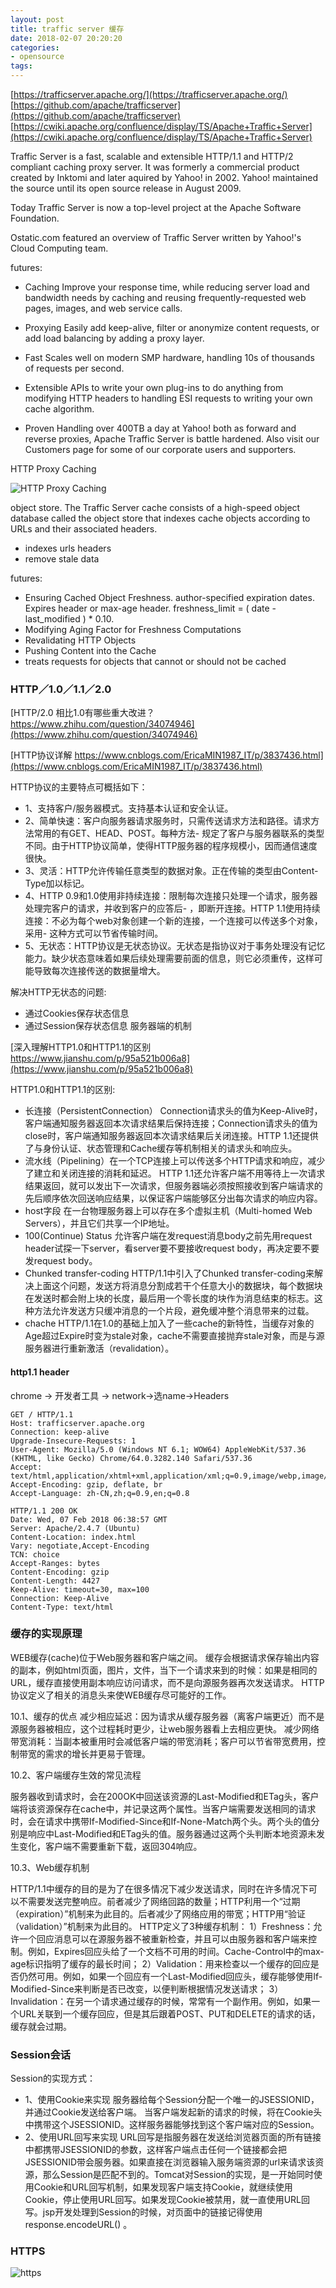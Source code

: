 ```yaml
---
layout: post
title: traffic server 缓存
date: 2018-02-07 20:20:20
categories:
- opensource
tags:
---
```


[https://trafficserver.apache.org/](https://trafficserver.apache.org/)  
[https://github.com/apache/trafficserver](https://github.com/apache/trafficserver)  
[https://cwiki.apache.org/confluence/display/TS/Apache+Traffic+Server](https://cwiki.apache.org/confluence/display/TS/Apache+Traffic+Server)  

Traffic Server is a fast, scalable and extensible HTTP/1.1 and HTTP/2 compliant caching proxy server. It was formerly a commercial product created by Inktomi and later aquired by Yahoo! in 2002. Yahoo! maintained the source until its open source release in August 2009.

Today Traffic Server is now a top-level project at the Apache Software Foundation.

Ostatic.com featured an overview of Traffic Server written by Yahoo!'s Cloud Computing team.

futures:  

- Caching Improve your response time, while reducing server load and bandwidth needs by caching and reusing frequently-requested web pages, images, and web service calls.

- Proxying Easily add keep-alive, filter or anonymize content requests, or add load balancing by adding a proxy layer.

- Fast Scales well on modern SMP hardware, handling 10s of thousands of requests per second.

- Extensible APIs to write your own plug-ins to do anything from modifying HTTP headers to handling ESI requests to writing your own cache algorithm.

- Proven Handling over 400TB a day at Yahoo! both as forward and reverse proxies, Apache Traffic Server is battle hardened. Also visit our Customers page for some of our corporate users and supporters.


HTTP Proxy Caching

![HTTP Proxy Caching](https://docs.trafficserver.apache.org/en/latest/_images/cache_miss.jpg)  

object store. The Traffic Server cache consists of a high-speed object database called the object store that indexes cache objects according to URLs and their associated headers.
- indexes urls headers
- remove stale data

futures:  
- Ensuring Cached Object Freshness.  author-specified expiration dates. Expires header or max-age header. freshness_limit = ( date - last_modified ) * 0.10.
- Modifying Aging Factor for Freshness Computations
- Revalidating HTTP Objects
- Pushing Content into the Cache
- treats requests for objects that cannot or should not be cached


### HTTP／1.0／1.1／2.0

[HTTP/2.0 相比1.0有哪些重大改进？ https://www.zhihu.com/question/34074946](https://www.zhihu.com/question/34074946)   

[HTTP协议详解 https://www.cnblogs.com/EricaMIN1987_IT/p/3837436.html](https://www.cnblogs.com/EricaMIN1987_IT/p/3837436.html)   

HTTP协议的主要特点可概括如下：  
- 1、支持客户/服务器模式。支持基本认证和安全认证。
- 2、简单快速：客户向服务器请求服务时，只需传送请求方法和路径。请求方法常用的有GET、HEAD、POST。每种方法- 规定了客户与服务器联系的类型不同。由于HTTP协议简单，使得HTTP服务器的程序规模小，因而通信速度很快。
- 3、灵活：HTTP允许传输任意类型的数据对象。正在传输的类型由Content-Type加以标记。
- 4、HTTP 0.9和1.0使用非持续连接：限制每次连接只处理一个请求，服务器处理完客户的请求，并收到客户的应答后- ，即断开连接。HTTP 1.1使用持续连接：不必为每个web对象创建一个新的连接，一个连接可以传送多个对象，采用- 这种方式可以节省传输时间。
- 5、无状态：HTTP协议是无状态协议。无状态是指协议对于事务处理没有记忆能力。缺少状态意味着如果后续处理需要前面的信息，则它必须重传，这样可能导致每次连接传送的数据量增大。

解决HTTP无状态的问题:  
- 通过Cookies保存状态信息
- 通过Session保存状态信息 服务器端的机制

[深入理解HTTP1.0和HTTP1.1的区别 https://www.jianshu.com/p/95a521b006a8](https://www.jianshu.com/p/95a521b006a8)  

HTTP1.0和HTTP1.1的区别:  
- 长连接（PersistentConnection） Connection请求头的值为Keep-Alive时，客户端通知服务器返回本次请求结果后保持连接；Connection请求头的值为close时，客户端通知服务器返回本次请求结果后关闭连接。HTTP 1.1还提供了与身份认证、状态管理和Cache缓存等机制相关的请求头和响应头。
- 流水线（Pipelining）在一个TCP连接上可以传送多个HTTP请求和响应，减少了建立和关闭连接的消耗和延迟。 HTTP 1.1还允许客户端不用等待上一次请求结果返回，就可以发出下一次请求，但服务器端必须按照接收到客户端请求的先后顺序依次回送响应结果，以保证客户端能够区分出每次请求的响应内容。
- host字段  在一台物理服务器上可以存在多个虚拟主机（Multi-homed Web Servers），并且它们共享一个IP地址。
- 100(Continue) Status 允许客户端在发request消息body之前先用request header试探一下server，看server要不要接收request body，再决定要不要发request body。
- Chunked transfer-coding HTTP/1.1中引入了Chunked transfer-coding来解决上面这个问题，发送方将消息分割成若干个任意大小的数据块，每个数据块在发送时都会附上块的长度，最后用一个零长度的块作为消息结束的标志。这种方法允许发送方只缓冲消息的一个片段，避免缓冲整个消息带来的过载。
- chache HTTP/1.1在1.0的基础上加入了一些cache的新特性，当缓存对象的Age超过Expire时变为stale对象，cache不需要直接抛弃stale对象，而是与源服务器进行重新激活（revalidation）。

#### http1.1 header

chrome -> 开发者工具 -> network->选name->Headers

```
GET / HTTP/1.1
Host: trafficserver.apache.org
Connection: keep-alive
Upgrade-Insecure-Requests: 1
User-Agent: Mozilla/5.0 (Windows NT 6.1; WOW64) AppleWebKit/537.36 (KHTML, like Gecko) Chrome/64.0.3282.140 Safari/537.36
Accept: text/html,application/xhtml+xml,application/xml;q=0.9,image/webp,image/apng,*/*;q=0.8
Accept-Encoding: gzip, deflate, br
Accept-Language: zh-CN,zh;q=0.9,en;q=0.8
```

```
HTTP/1.1 200 OK
Date: Wed, 07 Feb 2018 06:38:57 GMT
Server: Apache/2.4.7 (Ubuntu)
Content-Location: index.html
Vary: negotiate,Accept-Encoding
TCN: choice
Accept-Ranges: bytes
Content-Encoding: gzip
Content-Length: 4427
Keep-Alive: timeout=30, max=100
Connection: Keep-Alive
Content-Type: text/html
```

### 缓存的实现原理

WEB缓存(cache)位于Web服务器和客户端之间。
缓存会根据请求保存输出内容的副本，例如html页面，图片，文件，当下一个请求来到的时候：如果是相同的URL，缓存直接使用副本响应访问请求，而不是向源服务器再次发送请求。
HTTP协议定义了相关的消息头来使WEB缓存尽可能好的工作。

10.1、缓存的优点
减少相应延迟：因为请求从缓存服务器（离客户端更近）而不是源服务器被相应，这个过程耗时更少，让web服务器看上去相应更快。
减少网络带宽消耗：当副本被重用时会减低客户端的带宽消耗；客户可以节省带宽费用，控制带宽的需求的增长并更易于管理。

10.2、客户端缓存生效的常见流程

服务器收到请求时，会在200OK中回送该资源的Last-Modified和ETag头，客户端将该资源保存在cache中，并记录这两个属性。当客户端需要发送相同的请求时，会在请求中携带If-Modified-Since和If-None-Match两个头。两个头的值分别是响应中Last-Modified和ETag头的值。服务器通过这两个头判断本地资源未发生变化，客户端不需要重新下载，返回304响应。

10.3、Web缓存机制

HTTP/1.1中缓存的目的是为了在很多情况下减少发送请求，同时在许多情况下可以不需要发送完整响应。前者减少了网络回路的数量；HTTP利用一个“过期（expiration）”机制来为此目的。后者减少了网络应用的带宽；HTTP用“验证（validation）”机制来为此目的。
HTTP定义了3种缓存机制：
1）Freshness：允许一个回应消息可以在源服务器不被重新检查，并且可以由服务器和客户端来控制。例如，Expires回应头给了一个文档不可用的时间。Cache-Control中的max-age标识指明了缓存的最长时间；
2）Validation：用来检查以一个缓存的回应是否仍然可用。例如，如果一个回应有一个Last-Modified回应头，缓存能够使用If-Modified-Since来判断是否已改变，以便判断根据情况发送请求；
3）Invalidation：在另一个请求通过缓存的时候，常常有一个副作用。例如，如果一个URL关联到一个缓存回应，但是其后跟着POST、PUT和DELETE的请求的话，缓存就会过期。

### Session会话

Session的实现方式：  
- 1、使用Cookie来实现 服务器给每个Session分配一个唯一的JSESSIONID，并通过Cookie发送给客户端。
当客户端发起新的请求的时候，将在Cookie头中携带这个JSESSIONID。这样服务器能够找到这个客户端对应的Session。
- 2、使用URL回写来实现 URL回写是指服务器在发送给浏览器页面的所有链接中都携带JSESSIONID的参数，这样客户端点击任何一个链接都会把JSESSIONID带会服务器。如果直接在浏览器输入服务端资源的url来请求该资源，那么Session是匹配不到的。Tomcat对Session的实现，是一开始同时使用Cookie和URL回写机制，如果发现客户端支持Cookie，就继续使用Cookie，停止使用URL回写。如果发现Cookie被禁用，就一直使用URL回写。jsp开发处理到Session的时候，对页面中的链接记得使用response.encodeURL() 。


### HTTPS

![https](https://images0.cnblogs.com/i/116165/201407/122142366922455.png)  

